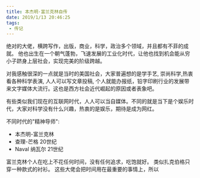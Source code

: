 ```yaml
---
title: 本杰明·富兰克林自传
date: 2019/1/13 20:46:25
tags:
 - 传记
---
```


绝对的大佬，横跨写作，出版，商业，科学，政治多个领域，并且都有不菲的成就。
他也出生在一个朝气蓬勃，飞速发展的工业化时代，让他也找到机会能从穷小子跻身上层社会，实现完美的阶级跨越。

对我感触很深的一点就是当时的美国社会，大家普遍想的是学手艺, 崇尚科学,热衷看各种科学表演, 人人可以写文章投稿, 个人就能办报纸，铅字印刷行业的发展带来文字媒体大流行。这也是西方社会近代崛起的原因或者表象吧。

有些类似我们现在的互联网时代，人人可以当自媒体。不同的就是当下是个娱乐时代，大家对科学没有什么兴趣，热衷的是娱乐，期待是成为网红。

不同时代的"精神导师":
* 本杰明-富兰克林
* 查理-芒格 20世纪
* Naval 纳瓦尔 21世纪

富兰克林个人在吃上不花任何时间，没有任何追求，吃饱就好。
类似扎克伯格只穿一种款式的衬衫。 这些大佬会把时间用在最重要的事情上，所以
